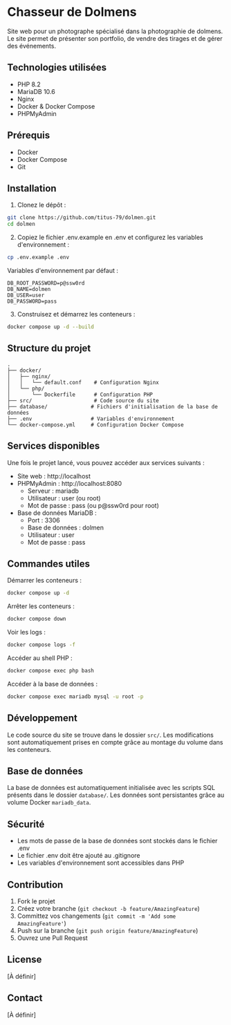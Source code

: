 # Chasseur de Dolmens

Site web pour un photographe spécialisé dans la photographie de dolmens. Le site permet de présenter son portfolio, de vendre des tirages et de gérer des événements.

## Technologies utilisées

- PHP 8.2
- MariaDB 10.6
- Nginx
- Docker & Docker Compose
- PHPMyAdmin

## Prérequis

- Docker
- Docker Compose
- Git

## Installation

1. Clonez le dépôt :
```bash
git clone https://github.com/titus-79/dolmen.git
cd dolmen
```

2. Copiez le fichier .env.example en .env et configurez les variables d'environnement :
```bash
cp .env.example .env
```

Variables d'environnement par défaut :
```
DB_ROOT_PASSWORD=p@ssw0rd
DB_NAME=dolmen
DB_USER=user
DB_PASSWORD=pass
```

3. Construisez et démarrez les conteneurs :
```bash
docker compose up -d --build
```

## Structure du projet

```
.
├── docker/
│   ├── nginx/
│   │   └── default.conf    # Configuration Nginx
│   └── php/
│       └── Dockerfile      # Configuration PHP
├── src/                    # Code source du site
├── database/              # Fichiers d'initialisation de la base de données
├── .env                   # Variables d'environnement
└── docker-compose.yml     # Configuration Docker Compose
```

## Services disponibles

Une fois le projet lancé, vous pouvez accéder aux services suivants :

- Site web : http://localhost
- PHPMyAdmin : http://localhost:8080
  - Serveur : mariadb
  - Utilisateur : user (ou root)
  - Mot de passe : pass (ou p@ssw0rd pour root)
- Base de données MariaDB : 
  - Port : 3306
  - Base de données : dolmen
  - Utilisateur : user
  - Mot de passe : pass

## Commandes utiles

Démarrer les conteneurs :
```bash
docker compose up -d
```

Arrêter les conteneurs :
```bash
docker compose down
```

Voir les logs :
```bash
docker compose logs -f
```

Accéder au shell PHP :
```bash
docker compose exec php bash
```

Accéder à la base de données :
```bash
docker compose exec mariadb mysql -u root -p
```

## Développement

Le code source du site se trouve dans le dossier `src/`. Les modifications sont automatiquement prises en compte grâce au montage du volume dans les conteneurs.

## Base de données

La base de données est automatiquement initialisée avec les scripts SQL présents dans le dossier `database/`. Les données sont persistantes grâce au volume Docker `mariadb_data`.

## Sécurité

- Les mots de passe de la base de données sont stockés dans le fichier .env
- Le fichier .env doit être ajouté au .gitignore
- Les variables d'environnement sont accessibles dans PHP

## Contribution

1. Fork le projet
2. Créez votre branche (`git checkout -b feature/AmazingFeature`)
3. Committez vos changements (`git commit -m 'Add some AmazingFeature'`)
4. Push sur la branche (`git push origin feature/AmazingFeature`)
5. Ouvrez une Pull Request

## License

[À définir]

## Contact

[À définir]
